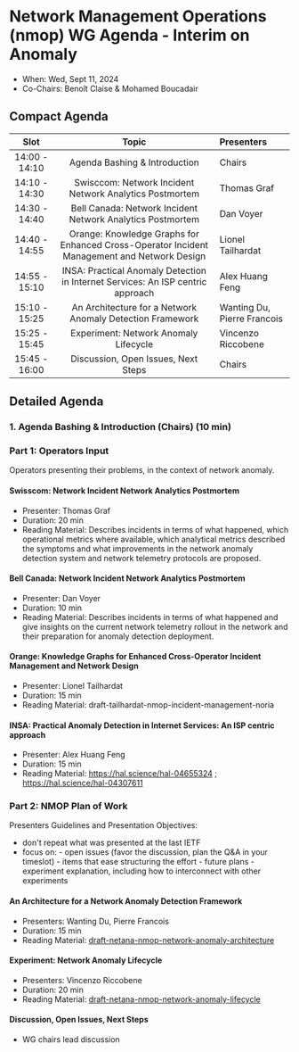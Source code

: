 # Network Management Operations (nmop) WG Agenda - Interim on Anomaly 

* When: Wed, Sept 11, 2024
* Co-Chairs: Benoît Claise & Mohamed Boucadair

## Compact Agenda

| Slot          | Topic                                   | Presenters |
|:-------------:|:---------------------------------------:|:-----------|
| 14:00 - 14:10 | Agenda Bashing & Introduction           | Chairs     |
| 14:10 - 14:30 | Swisccom: Network Incident Network Analytics Postmortem | Thomas Graf     |
| 14:30 - 14:40 | Bell Canada: Network Incident Network Analytics Postmortem  | Dan Voyer     |
| 14:40 - 14:55 | Orange: Knowledge Graphs for Enhanced Cross-Operator Incident Management and Network Design | Lionel Tailhardat |
| 14:55 - 15:10 | INSA: Practical Anomaly Detection in Internet Services: An ISP centric approach | Alex Huang Feng |
| 15:10 - 15:25 | An Architecture for a Network Anomaly Detection Framework | Wanting Du, Pierre Francois |
| 15:25 - 15:45 | Experiment: Network Anomaly Lifecycle | Vincenzo Riccobene |
| 15:45 - 16:00 | Discussion, Open Issues, Next Steps | Chairs     |

## Detailed Agenda

### 1. Agenda Bashing & Introduction (Chairs) (10 min)

### Part 1: Operators Input

Operators presenting their problems, in the context of network anomaly.

#### Swisscom: Network Incident Network Analytics Postmortem
 
* Presenter: Thomas Graf
* Duration: 20 min
* Reading Material: Describes incidents in terms of what happened, which operational metrics where available, which analytical metrics described the symptoms and what improvements in the network anomaly detection system and network telemetry protocols are proposed.
 
#### Bell Canada: Network Incident Network Analytics Postmortem
 
* Presenter: Dan Voyer
* Duration: 10 min
* Reading Material: Describes incidents in terms of what happened and give insights on the current network telemetry rollout in the network and their preparation for anomaly detection deployment.
 
#### Orange: Knowledge Graphs for Enhanced Cross-Operator Incident Management and Network Design

* Presenter: Lionel Tailhardat
* Duration: 15 min
* Reading Material: draft-tailhardat-nmop-incident-management-noria
  
#### INSA: Practical Anomaly Detection in Internet Services: An ISP centric approach

* Presenter: Alex Huang Feng
* Duration: 15 min
* Reading Material: https://hal.science/hal-04655324 ; https://hal.science/hal-04307611

### Part 2: NMOP Plan of Work

Presenters Guidelines and Presentation Objectives:
 - don't repeat what was presented at the last IETF
 - focus on:
        - open issues (favor the discussion, plan the Q&A in your timeslot)
        - items that ease structuring the effort
        - future plans
        - experiment explanation, including how to interconnect with other experiments
   
#### An Architecture for a Network Anomaly Detection Framework
 
* Presenters: Wanting Du, Pierre Francois
* Duration: 15 min
* Reading Material: [draft-netana-nmop-network-anomaly-architecture](https://datatracker.ietf.org/doc/draft-netana-nmop-network-anomaly-architecture/)
 
#### Experiment: Network Anomaly Lifecycle
 
* Presenters: Vincenzo Riccobene
* Duration: 20 min
* Reading Material: [draft-netana-nmop-network-anomaly-lifecycle](https://datatracker.ietf.org/doc/draft-netana-nmop-network-anomaly-lifecycle/)

#### Discussion, Open Issues, Next Steps

* WG chairs lead discussion


   


